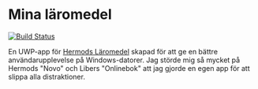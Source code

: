 # Mina läromedel

[![Build Status](https://dev.azure.com/mikaeldui/Hermods%20L%C3%A4romedel/_apis/build/status/mikaeldui.HermodsLaromedel?branchName=main)](https://dev.azure.com/mikaeldui/Hermods%20L%C3%A4romedel/_build/latest?definitionId=15&branchName=main)

En UWP-app för [Hermods Läromedel](https://novo.hermods.se/?action=ebooks) skapad för att ge en bättre användarupplevelse på Windows-datorer. Jag störde mig så mycket på Hermods "Novo" och Libers "Onlinebok" att jag gjorde en egen app för att slippa alla distraktioner.

